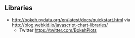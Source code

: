 ## Libraries

* http://bokeh.pydata.org/en/latest/docs/quickstart.html via http://blog.webkid.io/javascript-chart-libraries/
    * Twitter https://twitter.com/BokehPlots
